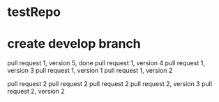 # testRepo

# create develop branch

pull request 1, version 5, done
pull request 1, version 4
pull request 1, version 3
pull request 1, version 1
pull request 1, version 2

pull request 2
pull request 2
pull request 2
pull request 2, version 3
pull request 2, version 2